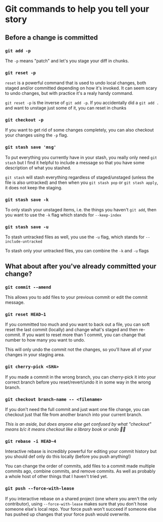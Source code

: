 # Git commands to help you tell your story

## Before a change is committed

### `git add -p`

The `-p` means "patch" and let's you stage your diff in chunks. 

### `git reset -p`

`reset` is a powerful command that is used to undo local changes, both staged and/or committed depending on how it's invoked. It can seem scary to undo changes, but with practice it's a realy handy command.

`git reset -p` is the inverse of `git add -p`. If you accidentally did a `git add .` and want to unstage just some of it, you can reset in chunks

### `git checkout -p`

If you want to get rid of some changes completely, you can also checkout your changes using the `-p` flag. 

### `git stash save 'msg'`

To put everything you currently have in your stash, you really only need `git stash` but I find it helpful to include a message so that you have some description of what you stashed.

`git stash` will stash everything regardless of staged/unstaged (unless the file is also untracked) and then when you `git stash pop` or `git stash apply`, it does not keep the staging.

### `git stash save -k`

To only stash your unstaged items, i.e. the things you haven't `git add`, then you want to use the `-k` flag which stands for `--keep-index`

### `git stash save -u`

To stash untracked files as well, you use the `-u` flag, which stands for `--include-untracked` 

To stash only your untracked files, you can combine the `-k` and `-u` flags

## What about after you've already committed your change?

### `git commit --amend`

This allows you to add files to your previous commit or edit the commit message.

### `git reset HEAD~1`

If you committed too much and you want to back out a file, you can soft reset the last commit (locally) and change what's staged and then re-commit. If you want to reset more than 1 commit, you can change that number to how many you want to undo. 

This will only undo the commit not the changes, so you'll have all of your changes in your staging area.

### `git cherry-pick <SHA>`

If you made a commit in the wrong branch, you can cherry-pick it into your correct branch before you reset/revert/undo it in some way in the wrong branch.

### `git checkout branch-name -- <filename>`

If you don't need the full commit and just want one file change, you can checkout just that file from another branch into your current branch.

_This is an aside, but does anyone else get confused by what "checkout" means b/c it means checkout like a library book or undo 🤷‍♀️_

### `git rebase -i HEAD~4`

Interactive rebase is incredibly powerful for editing your commit history but you should def only do this locally (before you push anything!)

You can change the order of commits, add files to a commit made multiple commits ago, combine commits, and remove commits. As well as probably a whole host of other things that I haven't tried yet.

### `git push --force-with-lease`

If you interactive rebase on a shared project (one where you aren't the only contributor), using `--force-with-lease` makes sure that you don't hose someone else's local repo. Your force push won't succeed if someone else has pushed up changes that your force push would overwrite.
